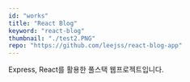 ```yaml
---
id: "works"
title: "React Blog"
keyword: "react-blog"
thumbnail: "./test2.PNG"
repo: "https://github.com/leejss/react-blog-app"
---
```


Express, React를 활용한 풀스택 웹프로젝트입니다.
